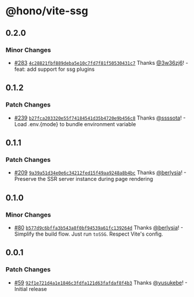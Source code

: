 # @hono/vite-ssg

## 0.2.0

### Minor Changes

- [#283](https://github.com/honojs/vite-plugins/pull/283) [`4c28821fbf889deba5e10c7fd7f81f50530431c7`](https://github.com/honojs/vite-plugins/commit/4c28821fbf889deba5e10c7fd7f81f50530431c7) Thanks [@3w36zj6](https://github.com/3w36zj6)! - feat: add support for ssg plugins

## 0.1.2

### Patch Changes

- [#239](https://github.com/honojs/vite-plugins/pull/239) [`b27fca203320e55f74184541d35b4720e9b456c8`](https://github.com/honojs/vite-plugins/commit/b27fca203320e55f74184541d35b4720e9b456c8) Thanks [@ssssota](https://github.com/ssssota)! - Load .env.{mode} to bundle environment variable

## 0.1.1

### Patch Changes

- [#209](https://github.com/honojs/vite-plugins/pull/209) [`9a39a51d34e0e6c34212fed15f49aa9248a8b4bc`](https://github.com/honojs/vite-plugins/commit/9a39a51d34e0e6c34212fed15f49aa9248a8b4bc) Thanks [@berlysia](https://github.com/berlysia)! - Preserve the SSR server instance during page rendering

## 0.1.0

### Minor Changes

- [#80](https://github.com/honojs/vite-plugins/pull/80) [`b577d9c6bffa3b543a8f0bf94539a61fc139264d`](https://github.com/honojs/vite-plugins/commit/b577d9c6bffa3b543a8f0bf94539a61fc139264d) Thanks [@berlysia](https://github.com/berlysia)! - Simplify the build flow. Just run `toSSG`. Respect Vite's config.

## 0.0.1

### Patch Changes

- [#59](https://github.com/honojs/vite-plugins/pull/59) [`92f1e721d4a1e1846c3fdfa121d63fafdaf8f4b3`](https://github.com/honojs/vite-plugins/commit/92f1e721d4a1e1846c3fdfa121d63fafdaf8f4b3) Thanks [@yusukebe](https://github.com/yusukebe)! - Initial release
